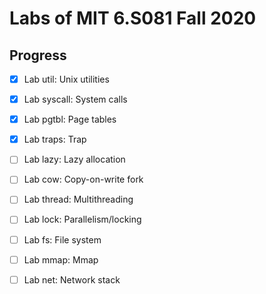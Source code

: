 # Labs of MIT 6.S081 Fall 2020

## Progress

- [x]  Lab util: Unix utilities

- [x]  Lab syscall: System calls
- [x]  Lab pgtbl: Page tables
- [x]  Lab traps: Trap
- [ ]  Lab lazy: Lazy allocation
- [ ]  Lab cow: Copy-on-write fork
- [ ]  Lab thread: Multithreading
- [ ]  Lab lock: Parallelism/locking
- [ ]  Lab fs: File system
- [ ]  Lab mmap: Mmap
- [ ]  Lab net: Network stack
